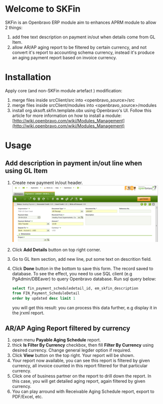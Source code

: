 # Welcome to SKFin

SKFin is an Openbravo ERP module aim to enhances APRM module to allow 2 things:
1. add free text description on payment in/out when details come from GL Item.
2. allow AR/AP aging report to be filtered by certain currency, and not convert it's report to accounting schema currency, instead it's produce an aging payment report based on invoice currency.


# Installation
Apply core (and non-SKFin module artefact ) modification:
1. merge files inside srcClient/src into <openbravo_source>/src
2. merge files inside srcClient/modules into <openbravo_source>/modules
3. install org.sksoft.skfin.template.obx using Openbravo's UI. Follow this article for more information on how to install a module: [http://wiki.openbravo.com/wiki/Modules_Management](http://wiki.openbravo.com/wiki/Modules_Management)

# Usage

## Add description in payment in/out line when using GL Item
1. Create new payment in/out header.![](doc/images/001_.png)
2. Click **Add Details** button on top right corner.
3. Go to GL Item section, add new line, put some text on descrition field.[](doc/images/002_.png)
4. Click **Done** button in the bottom to save this form.
The record saved to database. To see the effect, you need to use SQL client (e.g PgAdmin/DBEaver) to query Openbravo database. Run sql query below:

    ```sql
    select fin_payment_scheduledetail_id, em_skfin_description
    from FIN_Payment_ScheduleDetail
    order by updated desc limit 1
    ```
    you will get this result:
    [](doc/images/003_.png)
    you can process this data further, e.g display it in the jrxml report.

## AR/AP Aging Report filtered by currency
1. open menu **Payable Aging Schedule** report.[](doc/images/004_.png)
2. thick **Is Filter By Currency** checkbox, then fill **Filter By Currency** using desired currency. Change general legder option if required.[](doc/images/005_.png)
3. Click **View** button on the top right. Your report will be shown.
4. Your report now available, you can see this report is filtered by given currency, all invoice counted in this report filtered for that particular currency.[](doc/images/006_.png)
5. Click one of business partner on the report to drill down the report. In this case, you will get detailed aging report, again filtered by given currency.[](doc/images/007_.png)
6. You can play arround with Receivable Aging Schedule report, export to PDF/Excel, etc.

